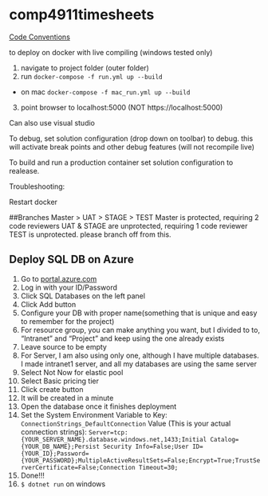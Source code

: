 # comp4911timesheets

[Code Conventions](/docs/conventions.md)

to deploy on docker with live compiling (windows tested only)

1. navigate to project folder (outer folder)
2. run ```docker-compose -f run.yml up --build```
  - on mac ```docker-compose -f mac_run.yml up --build```
3. point browser to localhost:5000 (NOT https://localhost:5000)

Can also use visual studio

To debug, set solution configuration (drop down on toolbar) to debug. this will activate break points and other debug features (will not recompile live)

To build and run a production container set solution configuration to realease. 

Troubleshooting:

Restart docker 

##Branches
Master > UAT > STAGE > TEST
Master is protected, requiring 2 code reviewers
UAT & STAGE are unprotected, requiring 1 code reviewer
TEST is unprotected. please branch off from this.

## Deploy SQL DB on Azure
1.  Go to [portal.azure.com](http://portal.azure.com)
2.  Log in with your ID/Password
3.  Click SQL Databases on the left panel
4.  Click Add button
5.  Configure your DB with proper name(something that is unique and easy to remember for the project)
6.  For resource group, you can make anything you want, but I divided to to, “Intranet” and “Project” and keep using the one already exists
7.  Leave source to be empty
8.  For Server, I am also using only one, although I have multiple databases. I made intranet1 server, and all my databases are using the same server
9.  Select Not Now for elastic pool
10.  Select Basic pricing tier
11.  Click create button
12.  It will be created in a minute
13.  Open the database once it finishes deployment
14.  Set the System Environment Variable to
	   Key: 
	   `ConnectionStrings_DefaultConnection`
	   Value (This is your actual connection strings): 
	   `Server=tcp:{YOUR_SERVER_NAME}.database.windows.net,1433;Initial Catalog={YOUR_DB_NAME};Persist Security Info=False;User ID={YOUR_ID};Password={YOUR_PASSWORD};MultipleActiveResultSets=False;Encrypt=True;TrustServerCertificate=False;Connection Timeout=30;`
15.  Done!!!
16.  `$ dotnet run` on windows
